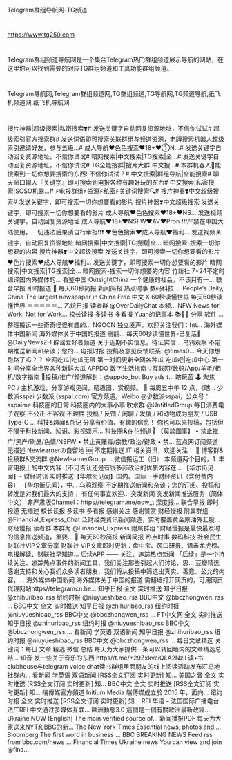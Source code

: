 ###
Telegram群组导航网-TG频道 
#
https://www.tg250.com 
#
Telegram群组频道导航网是一个集合Telegram热门群组频道展示导航的网站，在这里你可以找到需要的对应TG群组频道和工具功能群组频道。
#
Telegram导航网,Telegram群组频道网,TG群组频道,TG导航网,TG频道导航,纸飞机频道网,纸飞机导航网
#
搜片神器|超级搜索|私密搜索❣️#
发送关键字自动回复资源地址，不信你试试#
超级索引官方搜索群#
发送词语即可搜索关联群组与频道资源，老牌搜索机器人超级索引邀请好友，参与五级...#
成人导航❤️色色搜索❤️18+❤️①N...#
发送关键字自动回复资源地址，不信你试试#
暗网搜索|中文搜索|TG搜索|全...#
发送关键字自动回复资源地址，不信你试试#
TG全能搜群|搜片大群|中文搜...#
本群机器人🤖能搜索到一切你想要搜索的东西! 不信你试试？#
中文搜索|群组导航|全能搜索#
聊天窗口输入『关键字』即可搜索到电报各种有趣好玩的东西#
中文搜索|私密搜索|SOSO机器...#
⚡️电报群组⚡️资源⚡️私密⚡️关键词搜索🔍#
搜片神器❣️中文超级搜索#
发送关键字，即可搜索一切你想要看的影片
搜片神器❣️中文超级搜索
发送关键字，即可搜索一切你想要看的影片
成人导航❤️色色搜索❤️18+❤️NS...
发送视频关键字，自动回复资源地址
成人导航❤️18+❤️NSFW❤️AV❤️Pron
❗️❗️❗️严禁在中国大陆使用，一切违法后果请自行承担❗️❗️❗️
❤️色色搜索❤️成人导航❤️福利...
发送视频关键字，自动回复资源地址
暗网搜索|中文搜索|TG搜索|全...
暗网搜索-搜索一切你想要的内容
搜片神器❣️中文超级搜索
发送关键字，即可搜索一切你想要看的影片
❤️色片搜索❤️成人导航❤️福利...
发送关键字，即可搜索一切你想要看的影片
暗网搜索|中文搜索|TG搜索|全...
暗网搜索-搜索一切你想要的内容
竹新社
7×24不定时编译国内外媒体的...
看鉴中国 OutsightChina
一个健康的社会，不该只有一...
联合早报 即时报道
💬 每天60秒简报
新闻简报 热点时事 数码科技 ...
People’s Daily, China
The largest newspaper in China
Free 中文
X
60秒读懂世界
每天60秒读懂世界 ＝＝＝＝＝...
乙烷日报
读者群 @OverDailyChat 本频...
NFW
News for Work, Not for Work...
校长读报
多读书 多看报
Yuan的记事本 📚✍🏻 分享 软件 ...
整理搬运一些奇奇怪怪有趣的...
NGOCN
独立发声。欢迎关注我们：htt...
海外媒体中国新闻
海外媒体关于中国的报道 需翻...
每天60秒读懂世界-已复活🎉
@DailyNewsZH
辟谣爱好者频道
关于近期不实信息，待证实信...
乌鸦观察
不定期推送新闻和杂谈；您的...
电报时报
投稿及意见反馈联系: @times0...
今天你想跑路了吗？？
全网吃瓜|吃瓜无限
第一时间更新全网各种瓜
吃瓜吧|吃瓜中心
第一时间分享全世界各种新鲜大瓜
APPDO 数字生活指南
💡互联网/数码/App/羊毛/相机/数字指南 📨投稿/推广/频道解封：@appdo_bot Buy ads t...
瞎玩菌
🕹 聚焦 PC / 主机游戏，分享游戏见闻，晒趣图，赏视频。 📨 每周五中午 12 点，《瞎...
少数派sspai
少数派 (sspai.com) 官方频道。Weibo @少数派sspai，公众号：sspaime
科技圈的日常
科技圈内的大事小事 吹水群 @UntitledGroup
每日消费电子观察
不公正 不客观 不理性 投稿 / 反馈 / 闲聊 / 发傻 / 和动物成为朋友 / USB Type-C ...
科技&趣闻&杂记
分享有价值、有趣的信息！ 你也可以来投稿，包括但不限于科技新闻、知识、影视娱乐...
科技圈🎗在花频道📮
【莫談國事】 • 禁止推广/黑产/刷屏/色情/NSFW • 禁止黄赌毒/宗教/政治/键政 • 禁...
蓝点网订阅频道
无描述
Newlearnerの自留地
🆕 不定期推送 IT 相关资讯，欢迎关注！ 👥 博客群&投稿群&交流群 @NewlearnerGroup ...
微信搬运工（旧）
本频道两个目的，1. 丰富电报上的中文内容（不可否认还是有很多非政治的优质内容在...
【华尔街见闻】- 财经时讯
实时推送【华尔街见闻】国内、国际一手财经资讯（含付费内容） 【华尔街见闻】，中...
乌鸦观察
不定期推送新闻和杂谈；您的订阅、投稿和转发是对我们最大的支持； 有任何事宜欢迎...
突发新闻
突发新闻推送服务（简体中文） 非严肃版Channel：https//telegram.me/now_t 深度报...
联合早报 即时报道
无描述
校长读报
多读书 多看报 感谢关注 感谢赞赏
财经慢报
附属群组 @Financial_Express_Chat 泛财经类资讯新闻频道，实时覆盖黄金原油外汇股...
财经慢报 读者群
本群为 @Financial_Express 附属群组 “财经慢报是最快最及时的信息推送频道，重要...
💬 每天60秒简报
新闻简报 热点时事 数码科技 社会民生
财联社VIP文章分享
财联社 VIP文章即时更新：盘中宝、风口研报、狙击龙虎榜、电报解读、财联社早知道...
后续APP —— 关注、追踪热点新闻
「后续」是一个持续关注、追踪热点事件的新闻工具，我们关注那些引起人们讨论、思...
豆瓣精选
感谢支持和关心我们众多读者朋友，我们将从投稿中筛选出真实、善意、公允的内容，...
海外媒体中国新闻
海外媒体关于中国的报道 需翻墙打开网页的，可用网页代理网站https//telegramcn.he...
知乎日报 全文 实时推送
知乎日报 @zhihuribao_rss 纽约时报 @niuyueshibao_rss BBC中文 @bbczhongwen_rss ...
BBC中文 全文 实时推送
知乎日报 @zhihuribao_rss 纽约时报 @niuyueshibao_rss BBC中文 @bbczhongwen_rss ...
FT中文网 全文 实时推送
知乎日报 @zhihuribao_rss 纽约时报 @niuyueshibao_rss BBC中文 @bbczhongwen_rss ...
看新闻 学英语 双语新闻
知乎日报 @zhihuribao_rss 纽约时报 @niuyueshibao_rss BBC中文 @bbczhongwen_rss ...
每日文章精选
关键词：每日 文章 精选 微信 总结 每天为大家提供一条可以转回墙内的文章精选总结...
知音
发一些关于音乐的东西 https//t.me/+29ZxkveiQLA2Nzll
读•书
clubhouse与telegram voice chat读书群组里面朋友的线上阅读活动发布汇总地 社群内...
看新闻 学英语 双语新闻
[RSS全文订阅 实时更新] 知...
美国之音 全文 实时推送
[RSS全文订阅 实时更新] 知...
BBC中文 全文 实时推送
[RSS全文订阅 实时更新] 知...
端傳媒官方頻道 Initium Media
端傳媒成立於 2015 年，面向...
纽约时报 全文 实时推送
[RSS全文订阅 实时更新] 知...
RFI 华语 – 法国国际广播电台
法广RFI 中文通过多媒体互联...
歐洲動態3.0
這個是一個有關歐洲最新政經...
Ukraine NOW [English]
The main verified source of...
新闻播报PDF
每天为大家送来NYT和BBC的新...
The New York Times
Essential news, photos and ...
Bloomberg
The first word in business ...
BBC BREAKING NEWS
Feed rss from bbc.com/news ...
Financial Times Ukraine news
You can view and join @fina...
